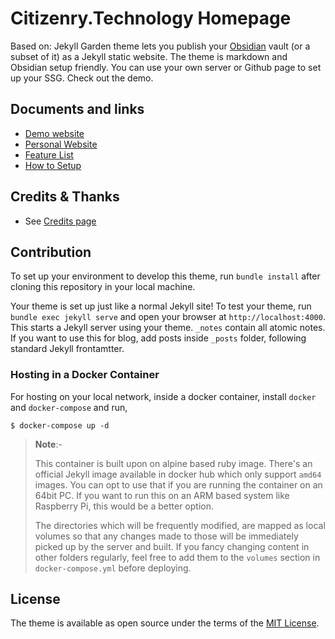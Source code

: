 # Citizenry.Technology Homepage

Based on:
Jekyll Garden theme lets you publish your [Obsidian](https://obsidian.md/) vault (or a subset of it) as a Jekyll static website. The theme is markdown and Obsidian setup friendly. You can use your own server or Github page to set up your SSG. Check out the demo.

## Documents and links
-  [Demo website](https://jekyll-garden.github.io/)
-  [Personal Website](https://hiran.in/)
-  [Feature List](https://jekyll-garden.github.io/post/features)
-  [How to Setup](https://jekyll-garden.github.io/post/how-to)

## Credits & Thanks
-  See [Credits page](https://jekyll-garden.github.io/credits)

## Contribution

To set up your environment to develop this theme, run `bundle install` after cloning this repository in your local machine.

Your theme is set up just like a normal Jekyll site! To test your theme, run `bundle exec jekyll serve` and open your browser at `http://localhost:4000`. This starts a Jekyll server using your theme. `_notes` contain all atomic notes. If you want to use this for blog, add posts inside `_posts` folder, following standard Jekyll frontamtter.

### Hosting in a Docker Container
For hosting on your local network, inside a docker container, install `docker` and `docker-compose` and run,
```Terminal
$ docker-compose up -d
```
> **Note**:-
> 
> This container is built upon on alpine based ruby image. There's an official Jekyll image available in docker hub which only support `amd64` images. You can opt to use that if you are running the container on an 64bit PC. If you want to run this on an ARM based system like Raspberry Pi, this would be a better option.
>
> The directories which will be frequently modified, are mapped as local volumes so that any changes made to those will be immediately picked up by the server and built. If you fancy changing content in other folders regularly, feel free to add them to the `volumes` section in `docker-compose.yml` before deploying.


## License

The theme is available as open source under the terms of the [MIT License](http://opensource.org/licenses/MIT).
